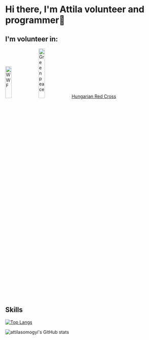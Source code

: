 # Hi there, I'm Attila volunteer and programmer👋
## I'm volunteer in:
<a target="_blank" href="https://wwf.hu/"><img src="https://upload.wikimedia.org/wikipedia/en/2/24/WWF_logo.svg" alt="WWF" height="100em" width="20%"></a>
<a target="_blank" href="https://www.greenpeace.org/hungary/"><img src="https://upload.wikimedia.org/wikipedia/commons/6/69/Greenpeace_logo.svg" alt="Greenpeace" width="20%"></a>
<a target="_blank" href="https://voroskereszt.hu/en/about-us/vision-of-the-hungarian-red-cross/">Hungarian Red Cross</a>
## Skills
[![Top Langs](https://github-readme-stats.vercel.app/api/top-langs/?username=attilasomogyi&langs_count=10)](https://github.com/attilasomogyi/attilasomogyi)

![attilasomogyi's GitHub stats](https://github-readme-stats.vercel.app/api?username=attilasomogyi&show_icons=true)
